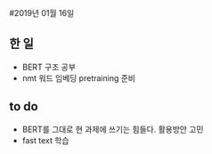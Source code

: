 #2019년 01월 16일

## 한 일
- BERT 구조 공부
- nmt 워드 임베딩 pretraining 준비

## to do
- BERT를 그대로 현 과제에 쓰기는 힘들다. 활용방안 고민
- fast text 학습
